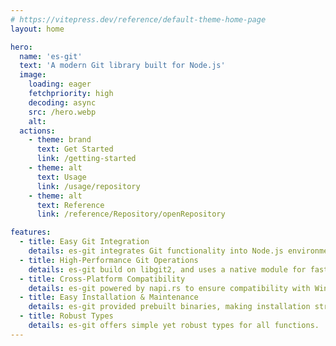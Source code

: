 ```yaml
---
# https://vitepress.dev/reference/default-theme-home-page
layout: home

hero:
  name: 'es-git'
  text: 'A modern Git library built for Node.js'
  image:
    loading: eager
    fetchpriority: high
    decoding: async
    src: /hero.webp
    alt:
  actions:
    - theme: brand
      text: Get Started
      link: /getting-started
    - theme: alt
      text: Usage
      link: /usage/repository
    - theme: alt
      text: Reference
      link: /reference/Repository/openRepository

features:
  - title: Easy Git Integration
    details: es-git integrates Git functionality into Node.js environment.
  - title: High-Performance Git Operations
    details: es-git build on libgit2, and uses a native module for fast and seamless execution.
  - title: Cross-Platform Compatibility
    details: es-git powered by napi.rs to ensure compatibility with Windows, macOS, and Linux.
  - title: Easy Installation & Maintenance
    details: es-git provided prebuilt binaries, making installation straightforward.
  - title: Robust Types
    details: es-git offers simple yet robust types for all functions.
---
```

